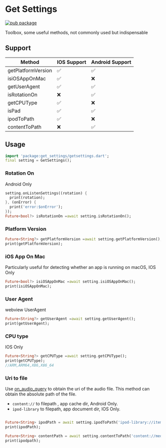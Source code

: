 # Get Settings

[![pub package](https://img.shields.io/pub/v/get_settings.svg)](https://pub.dev/packages/get_settings)

Toolbox, some useful methods, not commonly used but indispensable

## Support

|  Method   | IOS Support  | Android Support  |
|  ----  | ----  | ----  |
| getPlatformVersion  | ✅ | ✅ |
| isiOSAppOnMac  | ✅ | ❌ |
| getUserAgent  | ✅ | ✅ |
| isRotationOn  | ❌ | ✅ |
| getCPUType  | ✅ | ❌ |
| isPad  | ✅ | ✅ |
| ipodToPath  | ✅ | ❌ |
| contentToPath  | ❌ | ✅ |

## Usage

```dart
import 'package:get_settings/getsettings.dart';
final setting = GetSettings();

```

### Rotation On

Android Only

```dart
setting.onListenSettings((rotation) {
  print(rotation);
}, (onError) {
  print('error:$onError');
});
Future<bool?> isRotationOn =await setting.isRotationOn();
```

### Platform Version

```dart
Future<String?> getPlatformVersion =await setting.getPlatformVersion();
print(getPlatformVersion);
```

### iOS App On Mac

Particularly useful for detecting whether an app is running on macOS, IOS Only

```dart
Future<bool?> isiOSAppOnMac =await setting.isiOSAppOnMac();
print(isiOSAppOnMac);
```

### User Agent

webview UserAgent

```dart
Future<String?> getUserAgent =await setting.getUserAgent();
print(getUserAgent);
```

### CPU type

IOS Only

```dart
Future<String?> getCPUType =await setting.getCPUType();
print(getCPUType);
//ARM,ARM64,X86,X86_64
```

### Uri to file

Use [on_audio_query](https://pub.dev/packages/on_audio_query) to obtain the uri of the audio file. This method can obtain the absolute path of the file.

* `content://` to filepath , app cache dir, Android Only.
* `ipod-library` to filepath, app document dir, IOS Only.

```dart

Future<String> ipodPath = await setting.ipodToPath('ipod-library://item/item.mp3?id=6894390456987001162'); 
print(ipodPath); 

Future<String> contentPath = await setting.contentToPath('content://media/external/audio/media/1000000346'); 
print(ipodpath); 
```
